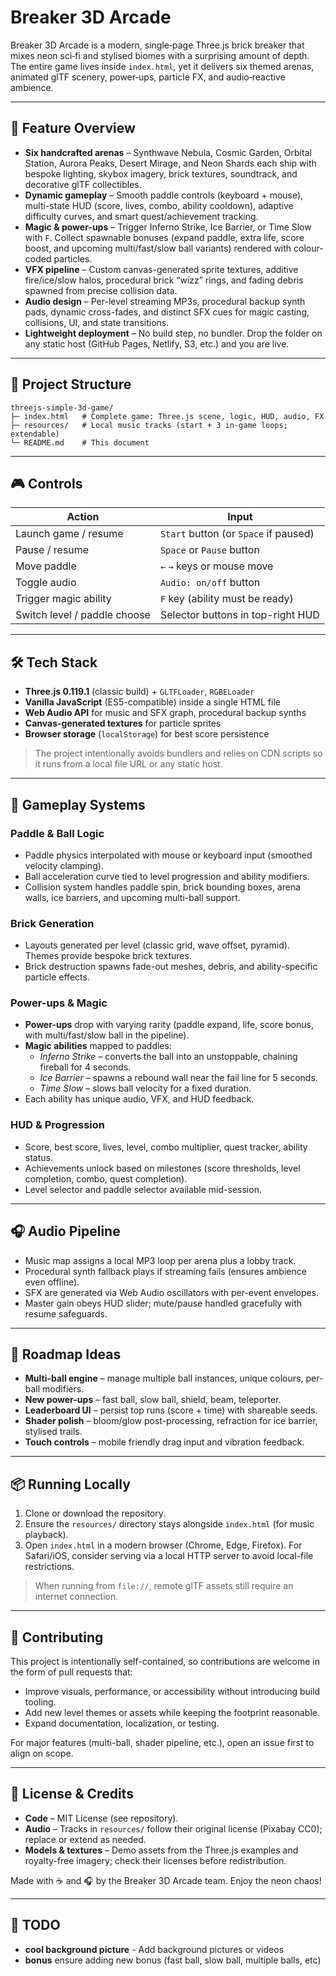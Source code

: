 # Breaker 3D Arcade

Breaker 3D Arcade is a modern, single‑page Three.js brick breaker that mixes neon sci‑fi and stylised biomes with a surprising amount of depth. The entire game lives inside `index.html`, yet it delivers six themed arenas, animated glTF scenery, power‑ups, particle FX, and audio‑reactive ambience.

---
## 🚀 Feature Overview

- **Six handcrafted arenas** – Synthwave Nebula, Cosmic Garden, Orbital Station, Aurora Peaks, Desert Mirage, and Neon Shards each ship with bespoke lighting, skybox imagery, brick textures, soundtrack, and decorative glTF collectibles.
- **Dynamic gameplay** – Smooth paddle controls (keyboard + mouse), multi-state HUD (score, lives, combo, ability cooldown), adaptive difficulty curves, and smart quest/achievement tracking.
- **Magic & power-ups** – Trigger Inferno Strike, Ice Barrier, or Time Slow with `F`. Collect spawnable bonuses (expand paddle, extra life, score boost, and upcoming multi/fast/slow ball variants) rendered with colour-coded particles.
- **VFX pipeline** – Custom canvas-generated sprite textures, additive fire/ice/slow halos, procedural brick “wizz” rings, and fading debris spawned from precise collision data.
- **Audio design** – Per-level streaming MP3s, procedural backup synth pads, dynamic cross-fades, and distinct SFX cues for magic casting, collisions, UI, and state transitions.
- **Lightweight deployment** – No build step, no bundler. Drop the folder on any static host (GitHub Pages, Netlify, S3, etc.) and you are live.

---
## 📁 Project Structure

```
threejs-simple-3d-game/
├─ index.html   # Complete game: Three.js scene, logic, HUD, audio, FX
├─ resources/   # Local music tracks (start + 3 in-game loops; extendable)
└─ README.md    # This document
```

---
## 🎮 Controls

| Action                         | Input                                 |
|--------------------------------|----------------------------------------|
| Launch game / resume           | `Start` button (or `Space` if paused) |
| Pause / resume                 | `Space` or `Pause` button             |
| Move paddle                    | `←` `→` keys or mouse move            |
| Toggle audio                   | `Audio: on/off` button                |
| Trigger magic ability          | `F` key (ability must be ready)       |
| Switch level / paddle choose   | Selector buttons in top-right HUD     |

---
## 🛠️ Tech Stack

- **Three.js 0.119.1** (classic build) + `GLTFLoader`, `RGBELoader`
- **Vanilla JavaScript** (ES5-compatible) inside a single HTML file
- **Web Audio API** for music and SFX graph, procedural backup synths
- **Canvas-generated textures** for particle sprites
- **Browser storage** (`localStorage`) for best score persistence

> The project intentionally avoids bundlers and relies on CDN scripts so it runs from a local file URL or any static host.

---
## 🧱 Gameplay Systems

### Paddle & Ball Logic
- Paddle physics interpolated with mouse or keyboard input (smoothed velocity clamping).
- Ball acceleration curve tied to level progression and ability modifiers.
- Collision system handles paddle spin, brick bounding boxes, arena walls, ice barriers, and upcoming multi-ball support.

### Brick Generation
- Layouts generated per level (classic grid, wave offset, pyramid). Themes provide bespoke brick textures.
- Brick destruction spawns fade-out meshes, debris, and ability-specific particle effects.

### Power-ups & Magic
- **Power-ups** drop with varying rarity (paddle expand, life, score bonus, with multi/fast/slow ball in the pipeline).
- **Magic abilities** mapped to paddles:
  - *Inferno Strike* – converts the ball into an unstoppable, chaining fireball for 4 seconds.
  - *Ice Barrier* – spawns a rebound wall near the fail line for 5 seconds.
  - *Time Slow* – slows ball velocity for a fixed duration.
- Each ability has unique audio, VFX, and HUD feedback.

### HUD & Progression
- Score, best score, lives, level, combo multiplier, quest tracker, ability status.
- Achievements unlock based on milestones (score thresholds, level completion, combo, quest completion).
- Level selector and paddle selector available mid-session.

---
## 🎧 Audio Pipeline
- Music map assigns a local MP3 loop per arena plus a lobby track.
- Procedural synth fallback plays if streaming fails (ensures ambience even offline).
- SFX are generated via Web Audio oscillators with per-event envelopes.
- Master gain obeys HUD slider; mute/pause handled gracefully with resume safeguards.

---
## 🚧 Roadmap Ideas
- **Multi-ball engine** – manage multiple ball instances, unique colours, per-ball modifiers.
- **New power-ups** – fast ball, slow ball, shield, beam, teleporter.
- **Leaderboard UI** – persist top runs (score + time) with shareable seeds.
- **Shader polish** – bloom/glow post-processing, refraction for ice barrier, stylised trails.
- **Touch controls** – mobile friendly drag input and vibration feedback.

---
## 📦 Running Locally

1. Clone or download the repository.
2. Ensure the `resources/` directory stays alongside `index.html` (for music playback).
3. Open `index.html` in a modern browser (Chrome, Edge, Firefox). For Safari/iOS, consider serving via a local HTTP server to avoid local-file restrictions.

> When running from `file://`, remote glTF assets still require an internet connection.

---
## 🤝 Contributing

This project is intentionally self-contained, so contributions are welcome in the form of pull requests that:
- Improve visuals, performance, or accessibility without introducing build tooling.
- Add new level themes or assets while keeping the footprint reasonable.
- Expand documentation, localization, or testing.

For major features (multi-ball, shader pipeline, etc.), open an issue first to align on scope.

---
## 📜 License & Credits

- **Code** – MIT License (see repository).
- **Audio** – Tracks in `resources/` follow their original license (Pixabay CC0); replace or extend as needed.
- **Models & textures** – Demo assets from the Three.js examples and royalty-free imagery; check their licenses before redistribution.

Made with ☕ and 🎧 by the Breaker 3D Arcade team. Enjoy the neon chaos!

---
## 🚧 TODO

- **cool background picture** - Add background pictures or videos
- **bonus** ensure adding new bonus (fast ball, slow ball, multiple balls, etc)